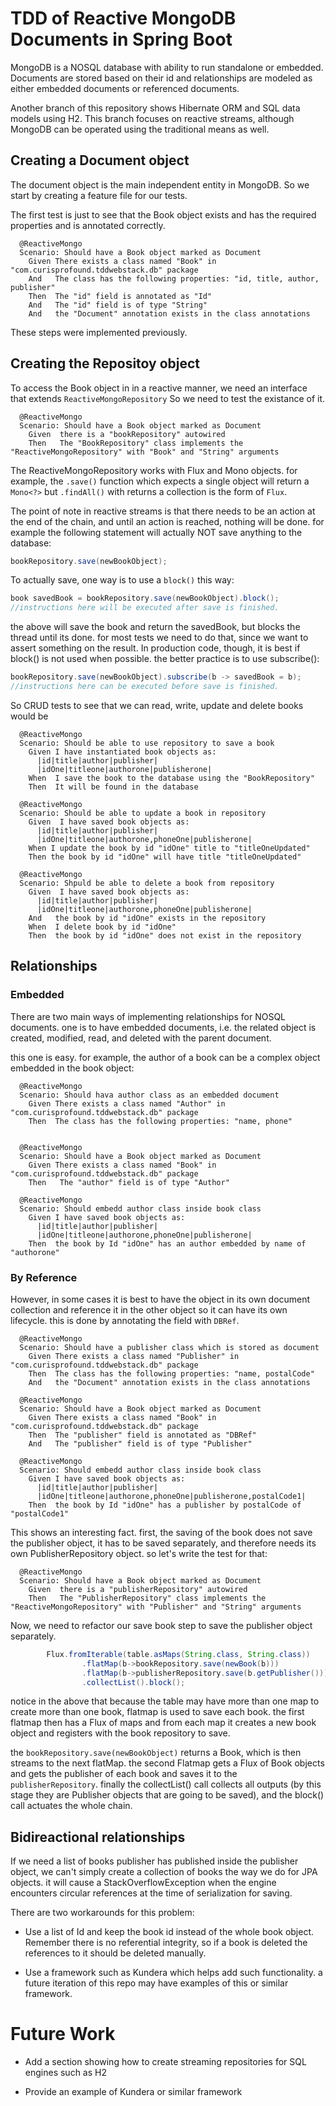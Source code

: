 # TDD of Reactive MongoDB Documents in Spring Boot

MongoDB is a NOSQL database with ability to run standalone or 
embedded. Documents are stored based on their id and relationships
are modeled as either embedded documents or referenced documents.


Another branch of this repository shows Hibernate ORM and SQL 
data models using H2. This branch focuses on reactive streams,
although MongoDB can be operated using the traditional means 
as well.

## Creating a Document object

The document object is the main independent entity in MongoDB.
So we start by creating a feature file for our tests. 

The first test is just to see that the Book object exists and 
has the required properties and is annotated correctly.


```gherkin
  @ReactiveMongo
  Scenario: Should have a Book object marked as Document
    Given There exists a class named "Book" in "com.curisprofound.tddwebstack.db" package
    And   The class has the following properties: "id, title, author, publisher"
    Then  The "id" field is annotated as "Id"
    And   The "id" field is of type "String"
    And   the "Document" annotation exists in the class annotations
```

These steps were implemented previously.

## Creating the Repositoy object

To access the Book object in in a reactive manner, we need an interface
that extends ```ReactiveMongoRepository``` So we need to test the 
existance of it.

```gherkin
  @ReactiveMongo
  Scenario: Should have a Book object marked as Document
    Given  there is a "bookRepository" autowired
    Then   The "BookRepository" class implements the "ReactiveMongoRepository" with "Book" and "String" arguments
```

The ReactiveMongoRepository works with Flux and Mono objects. for example, the ```.save()``` function which 
expects a single object will return a ```Mono<?>``` but ```.findAll()```  with returns a collection is the 
form of ```Flux```.

The point of note in reactive streams is that there needs to be an action at the end of the chain, and until
an action is reached, nothing will be done. for example the following statement will actually NOT save anything 
to the database:

```java
bookRepository.save(newBookObject);
```

To actually save, one way is to use a ```block()``` this way:

```java
book savedBook = bookRepository.save(newBookObject).block();
//instructions here will be executed after save is finished.
```

the above will save the book and return the savedBook, but blocks the thread until its done. for most
tests we need to do that, since we want to assert something on the result. In production code, though, it
is best if block() is not used when possible. the better practice is to use subscribe():

```java
bookRepository.save(newBookObject).subscribe(b -> savedBook = b);
//instructions here can be executed before save is finished.
```


So CRUD tests to see that we can read, write, update and delete books would be 

```gherkin
  @ReactiveMongo
  Scenario: Should be able to use repository to save a book
    Given I have instantiated book objects as:
      |id|title|author|publisher|
      |idOne|titleone|authorone|publisherone|
    When  I save the book to the database using the "BookRepository"
    Then  It will be found in the database

  @ReactiveMongo
  Scenario: Should be able to update a book in repository
    Given  I have saved book objects as:
      |id|title|author|publisher|
      |idOne|titleone|authorone,phoneOne|publisherone|
    When I update the book by id "idOne" title to "titleOneUpdated"
    Then the book by id "idOne" will have title "titleOneUpdated"

  @ReactiveMongo
  Scenario: Shpuld be able to delete a book from repository
    Given  I have saved book objects as:
      |id|title|author|publisher|
      |idOne|titleone|authorone,phoneOne|publisherone|
    And   the book by id "idOne" exists in the repository
    When  I delete book by id "idOne"
    Then  the book by id "idOne" does not exist in the repository
```

## Relationships

### Embedded
There are two main ways of implementing relationships for NOSQL documents. one is to have embedded 
documents, i.e. the related object is created, modified, read, and deleted with the parent document.

this one is easy. for example, the author of a book can be a complex object embedded in the book object:

```gherkin
  @ReactiveMongo
  Scenario: Should hava author class as an embedded document
    Given There exists a class named "Author" in "com.curisprofound.tddwebstack.db" package
    Then  The class has the following properties: "name, phone"


  @ReactiveMongo
  Scenario: Should have a Book object marked as Document
    Given There exists a class named "Book" in "com.curisprofound.tddwebstack.db" package
    Then   The "author" field is of type "Author"

  @ReactiveMongo
  Scenario: Should embedd author class inside book class
    Given I have saved book objects as:
      |id|title|author|publisher|
      |idOne|titleone|authorone,phoneOne|publisherone|
    Then  the book by Id "idOne" has an author embedded by name of "authorone"

```

### By Reference
However, in some cases it is best to have the object in its own document collection and reference
it in the other object so it can have its own lifecycle. this is done by annotating the field with
```DBRef```.

```gherkin
  @ReactiveMongo
  Scenario: Should have a publisher class which is stored as document
    Given There exists a class named "Publisher" in "com.curisprofound.tddwebstack.db" package
    Then  The class has the following properties: "name, postalCode"
    And   the "Document" annotation exists in the class annotations

  @ReactiveMongo
  Scenario: Should have a Book object marked as Document
    Given There exists a class named "Book" in "com.curisprofound.tddwebstack.db" package
    Then  The "publisher" field is annotated as "DBRef"
    And   The "publisher" field is of type "Publisher"

  @ReactiveMongo
  Scenario: Should embedd author class inside book class
    Given I have saved book objects as:
      |id|title|author|publisher|
      |idOne|titleone|authorone,phoneOne|publisherone,postalCode1|
    Then  the book by Id "idOne" has a publisher by postalCode of "postalCode1"
```
This shows an interesting fact. first, the saving of the book does not save the publisher object,
it has to be saved separately, and therefore needs its own PublisherRepository object. so let's write
the test for that:

```gherkin
  @ReactiveMongo
  Scenario: Should have a Book object marked as Document
    Given  there is a "publisherRepository" autowired
    Then   The "PublisherRepository" class implements the "ReactiveMongoRepository" with "Publisher" and "String" arguments
```

Now, we need to refactor our save book step to save the publisher object separately.

```java
        Flux.fromIterable(table.asMaps(String.class, String.class))
                .flatMap(b->bookRepository.save(newBook(b)))
                .flatMap(b->publisherRepository.save(b.getPublisher()))
                .collectList().block();
```

notice in the above that because the table may have more than one map to create more than one 
book, flatmap is used to save each book. the first flatmap then has a Flux of maps and from each
map it creates a new book object and registers with the book repository to save. 

the ```bookRepository.save(newBookObject)``` returns a Book, which is then streams to the next flatMap.
the second Flatmap gets a Flux of Book objects and gets the publisher of each book and saves it to the 
```publisherRepository```. finally the collectList() call collects all outputs (by this stage they are 
Publisher objects that are going to be saved), and the block() call actuates the whole chain.

## Bidireactional relationships

If we need a list of books publisher has published inside the publisher
object, we can't simply create a collection of books the way we do for
JPA objects. it will cause a StackOverflowException when the engine
encounters circular references at the time of serialization for saving.

There are two workarounds for this problem:

* Use a list of Id and keep the book id instead of the whole book
object. Remember there is no referential integrity, so if a book is
deleted the references to it should be deleted manually.

* Use a framework such as Kundera which helps add such functionality. a future
iteration of this repo may have examples of this or similar framework.

# Future Work

* Add a section showing how to create streaming repositories for SQL engines
such as H2

* Provide an example of Kundera or similar framework


